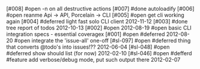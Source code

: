 [#008] #open -n on all destructive actions
[#007]       #done autoloadify
[#006] #open reanme Api -> API, Porcelain -> CLI
[#005] #open get cli working again
[#004]       #deferred light fast solo CLI client 2012-11-12
[#003]       #done tree report of todos 2012-10-13
[#002] #open 2012-08-19 #open basic CLI integration specs - essential coveragex
[#001]       #open #deferred 2012-08-20 #open integrate the 'issue-all' one-off
[#sl-097]    #open #deferred thing that converts @todo's into issues!?? 2012-06-04
[#sl-048]    #open #deferred show should list (for now) 2012-02-10
[#sl-046]    #open #defferd #feature add verbose/debug mode, put such output there 2012-02-07
